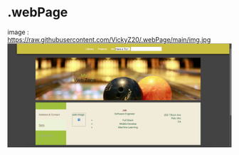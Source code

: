 # .webPage
image : https://raw.githubusercontent.com/VickyZ20/.webPage/main/img.jpg
![](images/img.png)
